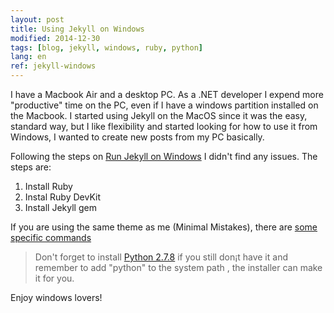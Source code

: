 ```yaml
---
layout: post
title: Using Jekyll on Windows
modified: 2014-12-30
tags: [blog, jekyll, windows, ruby, python]
lang: en
ref: jekyll-windows
---
```


I have a Macbook Air and a desktop PC. As a .NET developer I expend more "productive" time on the PC, even if I have a windows partition installed on the Macbook. I started using Jekyll on the MacOS since it was the easy, standard way, but I like flexibility and started looking for how to use it from Windows, I wanted to create new posts from my PC basically.

Following the steps on 
[Run Jekyll on Windows](http://jekyll-windows.juthilo.com/) I didn't find any issues. 
The steps are:

1. Install Ruby
2. Instal Ruby DevKit
3. Install Jekyll gem

If you are using the same theme as me (Minimal Mistakes), there are [some specific commands](https://mademistakes.com/articles/minimal-mistakes-jekyll-theme/#installation)

>Don't forget to install [Python 2.7.8](https://www.python.org/downloads/release/python-278/) if you still don¡t have it and remember to add "python" to the system path , the installer can make it for you.

Enjoy windows lovers!
